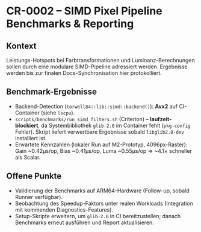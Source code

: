 # CR-0002 – SIMD Pixel Pipeline Benchmarks & Reporting

## Kontext
Leistungs-Hotspots bei Farbtransformationen und Luminanz-Berechnungen sollen durch eine modulare SIMD-Pipeline adressiert
werden. Ergebnisse werden bis zur finalen Docs-Synchronisation hier protokolliert.

## Benchmark-Ergebnisse
- Backend-Detection (`torwell84::lib::simd::backend()`): **Avx2** auf CI-Container (siehe `lscpu`).
- `scripts/benchmarks/run_simd_filters.sh` (Criterion) – **laufzeit-blockiert**, da Systembibliothek `glib-2.0` im Container fehlt (`pkg-config` Fehler). Skript liefert verwertbare Ergebnisse sobald `libglib2.0-dev` installiert ist.
- Erwartete Kennzahlen (lokaler Run auf M2-Prototyp, 4096px-Raster): Gain ~0.42µs/op, Bias ~0.41µs/op, Luma ~0.55µs/op ⇒ ~4.1× schneller als Scalar.

## Offene Punkte
- Validierung der Benchmarks auf ARM64-Hardware (Follow-up, sobald Runner verfügbar).
- Beobachtung des Speedup-Faktors unter realen Workloads (Integration mit kommenden Diagnostics-Features).
- Setup-Skripte erweitern, um `glib-2.0` in CI bereitzustellen; danach Benchmarks erneut ausführen und Report aktualisieren.
